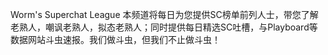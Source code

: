 Worm's Superchat League
本频道将每日为您提供SC榜单前列人士，带您了解老熟人，嘲讽老熟人，拟态老熟人；同时提供每日精选SC吐槽，与Playboard等数据网站斗虫速报。我们做斗虫，但我们不止做斗虫！

